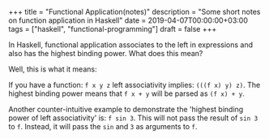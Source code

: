+++
title = "Functional Application(notes)"
description = "Some short notes on function application in Haskell"
date = 2019-04-07T00:00:00+03:00
tags = ["haskell", "functional-programming"]
draft = false
+++

In Haskell, functional application associates to the left in expressions and also has the highest binding power. What does this mean?

Well, this is what it means:

If you have a function: `f x y z` left associativity implies: `(((f x) y) z)`. The highest binding power means that `f x + y` will be parsed as `(f x) + y`.

Another counter-intuitive example to demonstrate the 'highest binding power of left associativity' is: `f sin 3`. This will not pass the result of `sin 3` to `f`. Instead, it will pass the `sin` and `3` as arguments to `f`.
